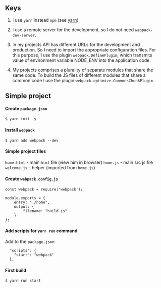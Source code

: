 ## Keys

1. I use `yarn` instead `npm` (see [yarn](https://yarnpkg.com/lang/en/))

2. I use a remote server for the development, so I do not need `webpack-dev-server`.   

3. In my projects API has different URLs for the development and production. So I need to import the appropriate configuration files. For this purpose, I use the plugin `webpack.DefinePlugin`, which transmits value of environment variable NODE_ENV  into the application code.

4. My projects comprises a plurality of separate modules that share the same code. To build the JS files of different modules that share a common code I use the plugin `webpack.optimize.CommonsChunkPlugin`.

## Simple project

#### Create `package.json`

```
$ yarn init -y 
```

#### Install `webpack`

```
$ yarn add webpack --dev
```

#### Simple project files

`home.html` - main `html` file (view him in browser)
`home.js` - main src js file
`welcome.js` - helper (imported from `home.js`)

#### Create `webpack.config.js`

```
const webpack = require('webpack');

module.exports = {
    entry: "./home",
    output: {
        filename: "build.js"
    }
};
```

#### Add scripts for `yarn run` command

Add to the `package.json`:

```
  "scripts": {
    "start": "webpack"
  },
```

#### First build

```
$ yarn run start
```



